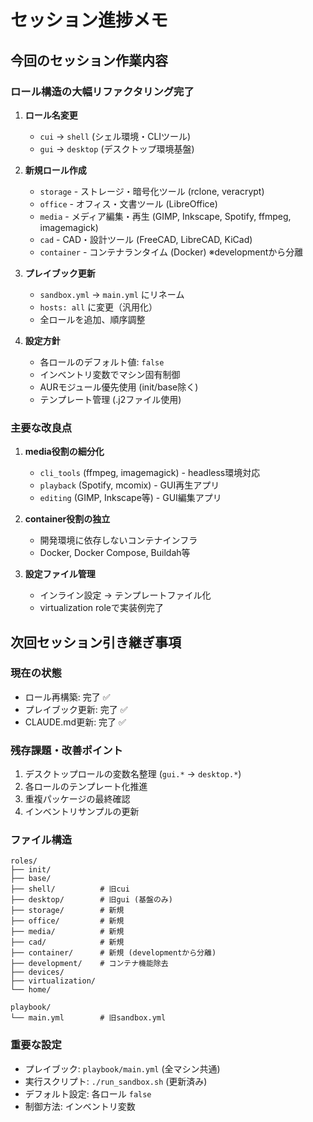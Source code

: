 # セッション進捗メモ

## 今回のセッション作業内容

### ロール構造の大幅リファクタリング完了

1. **ロール名変更**
   - `cui` → `shell` (シェル環境・CLIツール)
   - `gui` → `desktop` (デスクトップ環境基盤)

2. **新規ロール作成**
   - `storage` - ストレージ・暗号化ツール (rclone, veracrypt)
   - `office` - オフィス・文書ツール (LibreOffice)
   - `media` - メディア編集・再生 (GIMP, Inkscape, Spotify, ffmpeg, imagemagick)
   - `cad` - CAD・設計ツール (FreeCAD, LibreCAD, KiCad)
   - `container` - コンテナランタイム (Docker) ※developmentから分離

3. **プレイブック更新**
   - `sandbox.yml` → `main.yml` にリネーム
   - `hosts: all` に変更（汎用化）
   - 全ロールを追加、順序調整

4. **設定方針**
   - 各ロールのデフォルト値: `false`
   - インベントリ変数でマシン固有制御
   - AURモジュール優先使用 (init/base除く)
   - テンプレート管理 (.j2ファイル使用)

### 主要な改良点

1. **media役割の細分化**
   - `cli_tools` (ffmpeg, imagemagick) - headless環境対応
   - `playback` (Spotify, mcomix) - GUI再生アプリ
   - `editing` (GIMP, Inkscape等) - GUI編集アプリ

2. **container役割の独立**
   - 開発環境に依存しないコンテナインフラ
   - Docker, Docker Compose, Buildah等

3. **設定ファイル管理**
   - インライン設定 → テンプレートファイル化
   - virtualization roleで実装例完了

## 次回セッション引き継ぎ事項

### 現在の状態
- ロール再構築: 完了 ✅
- プレイブック更新: 完了 ✅
- CLAUDE.md更新: 完了 ✅

### 残存課題・改善ポイント
1. デスクトップロールの変数名整理 (`gui.*` → `desktop.*`)
2. 各ロールのテンプレート化推進
3. 重複パッケージの最終確認
4. インベントリサンプルの更新

### ファイル構造
```
roles/
├── init/
├── base/
├── shell/          # 旧cui
├── desktop/        # 旧gui (基盤のみ)
├── storage/        # 新規
├── office/         # 新規
├── media/          # 新規
├── cad/            # 新規
├── container/      # 新規 (developmentから分離)
├── development/    # コンテナ機能除去
├── devices/
├── virtualization/
└── home/

playbook/
└── main.yml        # 旧sandbox.yml
```

### 重要な設定
- プレイブック: `playbook/main.yml` (全マシン共通)
- 実行スクリプト: `./run_sandbox.sh` (更新済み)
- デフォルト設定: 各ロール `false`
- 制御方法: インベントリ変数